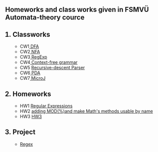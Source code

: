 
<h2>Homeworks and class works given in FSMVÜ Automata-theory cource</h2>
<ol>
<h2><li > Classworks</li></h2>
   <ul>
 <li>CW1<a href="https://maya-karahbala.github.io/Automata-theory/Classworks/Cw1.html"> DFA</a></li>
<li>CW2<a href="https://maya-karahbala.github.io/Automata-theory/Classworks/Cw2.html"> NFA</a></li>

 <li>CW3<a href="https://maya-karahbala.github.io/Automata-theory/Classworks/Cw3.html"> RegExp</a></li>
 
 <li>CW4<a href="https://maya-karahbala.github.io/Automata-theory/Classworks/Cw4.html"> Context-free grammar</a></li>
 <li>CW5 <a href="https://maya-karahbala.github.io/Automata-theory/Classworks/Expression.html"> Recursive-descent Parser</a></li>
 <li>CW6<a href="https://maya-karahbala.github.io/Automata-theory/Classworks/Cw6.html"> PDA</a></li>
<li>CW7<a href="https://maya-karahbala.github.io/Automata-theory/Classworks/cw7/microJ3.html"> MicroJ</a></li>
     
  </ul>     
  <h2><li > Homeworks </li></h2>
     <ul>
<li>HW1 <a href="https://maya-karahbala.github.io/Automata-theory/Homeworks/HW1.html"> Regular Expressions</a></li>
   <li>HW2 <a href="https://maya-karahbala.github.io/Automata-theory/Homeworks/HW2/Expression.html"> adding MOD(%)and make Math's methods usable by name</a></li>
      <li>HW3 <a href="https://maya-karahbala.github.io/Automata-theory/Homeworks/HW3/microJ1.html">HW3</a></li>


      
  </ul> 
  <h2><li > Project</li></h2>
   <ul>
<li> <a href="https://maya-karahbala.github.io/Automata-theory/Project/index.html">Regex</a></li>
     
  </ul> 



